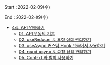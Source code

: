 Start : 2022-02-09(수)

End : 2022-02-09(수) 

* [4장. API 연동하기](https://react.vlpt.us/integrate-api/)
  * [01. API 연동의 기본](https://react.vlpt.us/integrate-api/01-basic.html)
  * [02. useReducer 로 요청 상태 관리하기](https://react.vlpt.us/integrate-api/02-useReducer.html)
  * [03. useAsync 커스텀 Hook 만들어서 사용하기](https://react.vlpt.us/integrate-api/03-useAsync.html)
  * [04. react-async 로 요청 상태 관리하기](https://react.vlpt.us/integrate-api/04-react-async.html)
  * [05. Context 와 함께 사용하기](https://react.vlpt.us/integrate-api/05-using-with-context.html)
